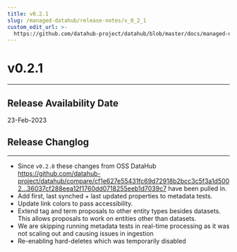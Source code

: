 ```yaml
---
title: v0.2.1
slug: /managed-datahub/release-notes/v_0_2_1
custom_edit_url: >-
  https://github.com/datahub-project/datahub/blob/master/docs/managed-datahub/release-notes/v_0_2_1.md
---
```


# v0.2.1

---

## Release Availability Date

23-Feb-2023

## Release Changlog

---

- Since `v0.2.0` these changes from OSS DataHub https://github.com/datahub-project/datahub/compare/cf1e627e55431fc69d72918b2bcc3c5f3a1d5002...36037cf288eea12f1760dd0718255eeb1d7039c7 have been pulled in.
- Add first, last synched + last updated properties to metadata tests.
- Update link colors to pass accessibility.
- Extend tag and term proposals to other entity types besides datasets. This allows proposals to work on entities other than datasets.
- We are skipping running metadata tests in real-time processing as it was not scaling out and causing issues in ingestion
- Re-enabling hard-deletes which was temporarily disabled
